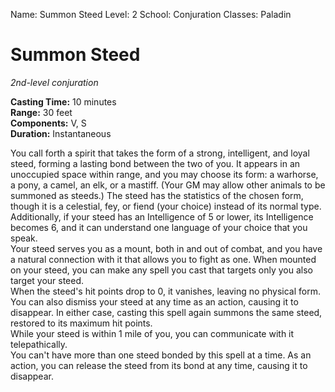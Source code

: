 Name: Summon Steed
Level: 2
School: Conjuration
Classes: Paladin

# Summon Steed 
_2nd-level conjuration_ 

**Casting Time:** 10 minutes    
**Range:** 30 feet    
**Components:** V, S    
**Duration:** Instantaneous 

You call forth a spirit that takes the form of a strong, intelligent, and loyal steed, forming a lasting bond between the two of you. It appears in an unoccupied space within range, and you may choose its form: a warhorse, a pony, a camel, an elk, or a mastiff. (Your GM may allow other animals to be summoned as steeds.) The steed has the statistics of the chosen form, though it is a celestial, fey, or fiend (your choice) instead of its normal type. Additionally, if your steed has an Intelligence of 5 or lower, its Intelligence becomes 6, and it can understand one language of your choice that you speak.    
Your steed serves you as a mount, both in and out of combat, and you have a natural connection with it that allows you to fight as one. When mounted on your steed, you can make any spell you cast that targets only you also target your steed.    
When the steed's hit points drop to 0, it vanishes, leaving no physical form. You can also dismiss your steed at any time as an action, causing it to disappear. In either case, casting this spell again summons the same steed, restored to its maximum hit points.    
While your steed is within 1 mile of you, you can communicate with it telepathically.    
You can't have more than one steed bonded by this spell at a time. As an action, you can release the steed from its bond at any time, causing it to disappear.
